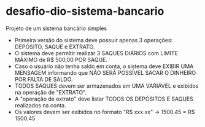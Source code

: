 # desafio-dio-sistema-bancario
Projeto de um sistema bancário simples

- Primeira versão do sistema deve possuir apenas 3 operações: DEPÓSITO, SAQUE e EXTRATO.
- O sistema deve permitir realizar 3 SAQUES DIÁRIOS com LIMITE MÁXIMO de R$ 500,00 POR SAQUE.
- Caso o usuário não tenha saldo em conta, o sistema deve EXIBIR UMA MENSAGEM informando que NÃO SERÁ POSSÍVEL SACAR O DINHEIRO POR FALTA DE SALDO.
- TODOS SAQUES devem ser armazenados em UMA VARIÁVEL e exibidos na operação de "EXTRATO".
- A "operação de extrato" deve listar TODOS OS DEPÓSITOS E SAQUES realizados na conta.
- Os valores devem ser exibidos no formato "R$ xxx.xx" -> 1500.45 = R$ 1500.45